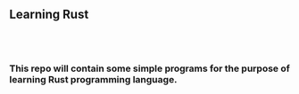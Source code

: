 ## Learning Rust

<br><br>

### This repo will contain some simple programs for the purpose of learning Rust programming language.

